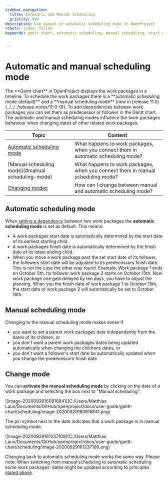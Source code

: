 ```yaml
---
sidebar_navigation:
  title: Automatic and Manual Scheduling
  priority: 999
description: Use manual or automatic scheduling mode in OpenProject
robots: index, follow
keywords: gantt chart, automatic scheduling, manual scheduling, start date, finish date, relations


---
```


# Automatic and manual scheduling mode

<div class="glossary">
The **Gantt chart** in OpenProject displays the work packages in a timeline. To schedule the work packages there is a **automatic scheduling mode (default)** and a **manual scheduling mode** (new in [release 11.0](../../../release-notes/11-0-0)). To add dependencies between work packages you can set them as predecessor or follower in the Gantt chart. The automatic and manual scheduling modes influence the work packages behaviour when changing dates of other related work packages.

</div>

| Topic                                                   | Content                                                      |
| ------------------------------------------------------- | ------------------------------------------------------------ |
| [Automatic scheduling mode](#automatic-scheduling-mode) | What happens to work packages, when you connect them in automatic scheduling mode? |
| [Manual scheduling mode](#manual scheduling-mode)       | What happens to work packages, when you connect them in manual scheduling mode? |
| [Changing modes](#changing-modes)                       | How can I change between manual and automatic scheduling mode? |


## Automatic scheduling mode

When [setting a dependency](../#relations-in-the-gantt-chart) between two work packages the **automatic scheduling mode** is set as default. This means:

- A work packages start date is automatically determined by the start date of its earliest starting child.
- A work packages finish date is automatically determined by the finish date of its latest ending child.
- When you move a work package past the set start date of its follower, the followers start date will be adjusted to its predecessors finish date. This is not the case the other way round. 
  Example: Work package 1 ends on October 5th. Its follower work package 2 starts on October 13th. Now work package one gets delayed by ten days, you have to adjust the planning. When you the finish date of work package 1 to October 15th, the start date of work package 2 will automatically be set to October 16th.

## Manual scheduling mode

Changing to the manual scheduling mode makes sense if

- you want to set a parent work packages date independently from the dates of its children, or
- you don't want a parent work packages dates being updated automatically when changing the childrens dates, or
- you don't want a follower's start date be automatically updated when you change the predecessors finish date

## Change mode

You can **activate the manual scheduling mode** by clicking on the date of a work package and selecting the box next to "Manual scheduling". 

![image-20200929160916841](C:/Users/Matthias Laux/Documents/GitHub/openproject/docs/user-guide/gantt-chart/scheduling/image-20200929160916841.png)

The pin symbol next to the date indicates that a work package is in manual scheduling mode.

![image-20200929161237109](C:/Users/Matthias Laux/Documents/GitHub/openproject/docs/user-guide/gantt-chart/scheduling/image-20200929161237109.png)

Changing back to automatic scheduling mode works the same way. Please note: When switching from manual scheduling to automatic scheduling some work packages' dates might be updated according to principles [stated above](#automatic-scheduling-mode). 